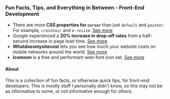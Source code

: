 ### Fun Facts, Tips, and Everything in Between - Front-End Development
* There are more **CSS properties for `cursor`** than just `default` and `pointer`. For example, `crosshair` and `e-resize`. [See more](http://www.w3schools.com/cssref/pr_class_cursor.asp)
* Google experienced a **20% increase in drop-off rates** from a half-second increase in page load time. [See more](http://radar.oreilly.com/2014/01/web-performance-is-user-experience.html)
* **Whatdoesmysitecost** lets you see how much your website costs on mobile networks around the world. [See more](http://whatdoesmysitecost.com/)
* **Icomoon** is a free and performant web-font icon set. [See more](https://icomoon.io/)

#### About
This is a collection of fun facts, or otherwise quick tips, for front-end developers. This is mostly stuff I personally didn't know, so this may not be as informative to some, or not informative enough for others. 
